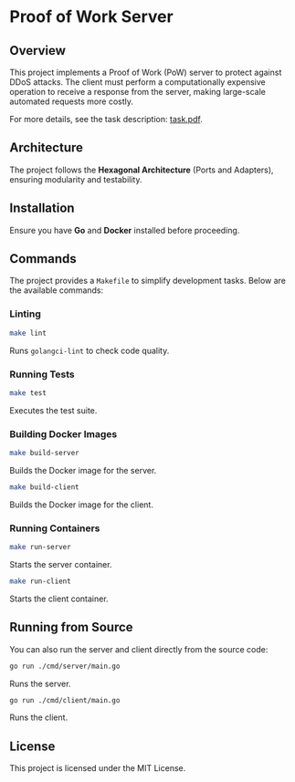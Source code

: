 # Proof of Work Server

## Overview
This project implements a Proof of Work (PoW) server to protect against DDoS attacks. The client must perform a computationally expensive operation to receive a response from the server, making large-scale automated requests more costly.

For more details, see the task description: [task.pdf](task.pdf).

## Architecture
The project follows the **Hexagonal Architecture** (Ports and Adapters), ensuring modularity and testability.

## Installation
Ensure you have **Go** and **Docker** installed before proceeding.

## Commands
The project provides a `Makefile` to simplify development tasks. Below are the available commands:

### Linting
```sh
make lint
```
Runs `golangci-lint` to check code quality.

### Running Tests
```sh
make test
```
Executes the test suite.

### Building Docker Images
```sh
make build-server
```
Builds the Docker image for the server.

```sh
make build-client
```
Builds the Docker image for the client.

### Running Containers
```sh
make run-server
```
Starts the server container.

```sh
make run-client
```
Starts the client container.

## Running from Source
You can also run the server and client directly from the source code:

```sh
go run ./cmd/server/main.go
```
Runs the server.

```sh
go run ./cmd/client/main.go
```
Runs the client.

## License
This project is licensed under the MIT License.

